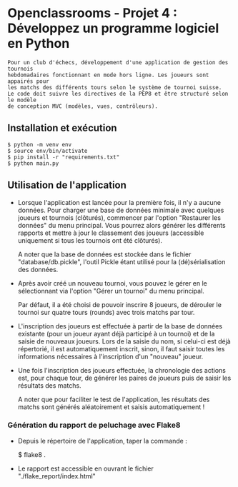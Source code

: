# Openclassrooms - Projet 4 : Développez un programme logiciel en Python

	Pour un club d'échecs, développement d'une application de gestion des tournois
	hebdomadaires fonctionnant en mode hors ligne. Les joueurs sont appairés pour
	les matchs des différents tours selon le système de tournoi suisse.
	Le code doit suivre les directives de la PEP8 et être structuré selon le modèle
	de conception MVC (modèles, vues, contrôleurs).
	

## Installation et exécution

	$ python -m venv env
	$ source env/bin/activate
	$ pip install -r "requirements.txt"
	$ python main.py
		

## Utilisation de l'application

* Lorsque l'application est lancée pour la première fois, il n'y a aucune données.
  Pour charger une base de données minimale avec quelques joueurs et tournois (clôturés),
  commencer par l'option "Restaurer les données" du menu principal. Vous pourrez
  alors générer les différents rapports et mettre à jour le classement des joueurs
  (accessible uniquement si tous les tournois ont été clôturés).
  
  A noter que la base de données est stockée dans le fichier "database/db.pickle",
  l'outil Pickle étant utilisé pour la (dé)sérialisation des données.

* Après avoir créé un nouveau tournoi, vous pouvez le gérer en le sélectionnant via
  l'option "Gérer un tournoi" du menu principal.
  
  Par défaut, il a été choisi de pouvoir inscrire 8 joueurs, de dérouler le tournoi
  sur quatre tours (rounds) avec trois matchs par tour.

* L'inscription des joueurs est effectuée à partir de la base de données existante
  (pour un joueur ayant déjà participé à un tournoi) et de la saisie de nouveaux
  joueurs. Lors de la saisie du nom, si celui-ci est déjà répertorié, il est
  automatiquement inscrit, sinon, il faut saisir toutes les informations nécessaires
  à l'inscription d'un "nouveau" joueur.

* Une fois l'inscription des joueurs effectuée, la chronologie des actions est, pour
  chaque tour, de générer les paires de joueurs puis de saisir les résultats des matchs.
  
  A noter que pour faciliter le test de l'application, les résultats des matchs sont
  générés aléatoirement et saisis automatiquement !


### Génération du rapport de peluchage avec Flake8

* Depuis le répertoire de l'application, taper la commande :

  $ flake8 .

* Le rapport est accessible en ouvrant le fichier "./flake_report/index.html"

